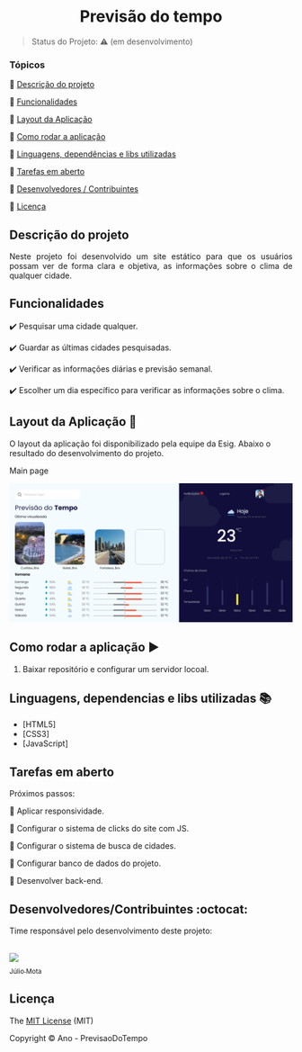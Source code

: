 <h1 align="center">Previsão do tempo</h1>

> Status do Projeto: :warning: (em desenvolvimento)

### Tópicos

:small_blue_diamond: [Descrição do projeto](#descrição-do-projeto)

:small_blue_diamond: [Funcionalidades](#funcionalidades)

:small_blue_diamond: [Layout da Aplicação](#layout-da-aplicação-dash)

:small_blue_diamond: [Como rodar a aplicação](#como-rodar-a-aplicação-arrow_forward)

:small_blue_diamond: [Linguagens, dependências e libs utilizadas](#linguagens-dependencias-e-libs-utilizadas-books)

:small_blue_diamond: [Tarefas em aberto](#tarefas-em-aberto)

:small_blue_diamond: [Desenvolvedores / Contribuintes](#desenvolvedores-contribuintes)

:small_blue_diamond: [Licença](#licença)

## Descrição do projeto 

<p align="justify">
  Neste projeto foi desenvolvido um site estático para que os usuários possam ver de forma clara e objetiva, as informações sobre o clima de qualquer cidade. 
</p>

## Funcionalidades

:heavy_check_mark: Pesquisar uma cidade qualquer.

:heavy_check_mark: Guardar as últimas cidades pesquisadas.

:heavy_check_mark: Verificar as informações diárias e previsão semanal.

:heavy_check_mark: Escolher um dia específico para verificar as informações sobre o clima.

## Layout da Aplicação :dash:

O layout da aplicação foi disponibilizado pela equipe da Esig.
Abaixo o resultado do desenvolvimento do projeto.

Main page

<img src="https://github.com/juliocamposmota/PrevisaoDoTempo/blob/main/github/layout1.PNG" width=650 heigth=550>

## Como rodar a aplicação :arrow_forward:

1. Baixar repositório e configurar um servidor locoal.

## Linguagens, dependencias e libs utilizadas :books:

- [HTML5]
- [CSS3]
- [JavaScript]

## Tarefas em aberto

Próximos passos:

:memo: Aplicar responsividade.

:memo: Configurar o sistema de clicks do site com JS.

:memo: Configurar o sistema de busca de cidades.

:memo: Configurar banco de dados do projeto.

:memo: Desenvolver back-end.

## Desenvolvedores/Contribuintes :octocat:

Time responsável pelo desenvolvimento deste projeto: <br> <br>

[<img src="https://avatars3.githubusercontent.com/u/68956245?s=460&u=b7f1c48f3332d7dc29f2ec71c70116c6efff47d0&v=4" width=115><br><sub>Júlio Mota</sub>](https://github.com/juliocamposmota)

## Licença 

The [MIT License]() (MIT)

Copyright :copyright: Ano - PrevisaoDoTempo
